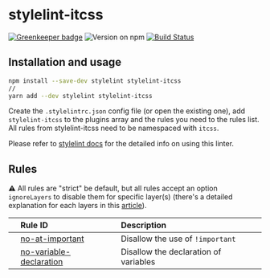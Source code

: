 # stylelint-itcss

[![Greenkeeper badge](https://badges.greenkeeper.io/KamiKillertO/stylelint-itcss.svg)](https://greenkeeper.io/)
![Version on npm](https://img.shields.io/npm/v/stylelint-itcss.svg)
[![Build Status](https://travis-ci.org/KamiKillertO/stylelint-itcss.svg?branch=master)](https://travis-ci.org/KamiKillertO/stylelint-itcss)

## Installation and usage

```bash
npm install --save-dev stylelint stylelint-itcss
//
yarn add --dev stylelint stylelint-itcss
```

Create the `.stylelintrc.json` config file (or open the existing one), add `stylelint-itcss` to the plugins array and the rules you need to the rules list. All rules from stylelint-itcss need to be namespaced with `itcss`.

Please refer to [stylelint docs](http://stylelint.io/user-guide/) for the detailed info on using this linter.

## Rules

⚠️ All rules are "strict" be default, but all rules accept an option `ignoreLayers` to disable them for specific layer(s) (there's a detailed explanation for each layers in this [article](https://www.creativebloq.com/web-design/manage-large-css-projects-itcss-101517528)).

|       | Rule ID                                                                                    | Description                                                             |
| :---- | :----------------------------------------------------------------------------------------- | :---------------------------------------------------------------------- |
|       | [no-at-important](./src/rules/no-at-important/README.md)                                   | Disallow the use of `!important`                                        |
|       | [no-variable-declaration](./src/rules/no-variable-declaration/README.md)                   | Disallow the declaration of variables                                   |